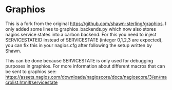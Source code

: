 
Graphios
========

This is a fork from the original https://github.com/shawn-sterling/graphios.
I only added some lines to graphios_backends.py which now also stores nagios service states into a carbon backend. For this you need to inject SERVICESTATEID instead of SERVICESTATE (integer 0,1,2,3 are expected), you can fix this in your nagios.cfg after following the setup written by Shawn. 

This can be done because SERVICESTATE is only used for debugging purposes in graphios. For more information about different macros that can be sent to graphios see: https://assets.nagios.com/downloads/nagioscore/docs/nagioscore/3/en/macrolist.html#servicestate
